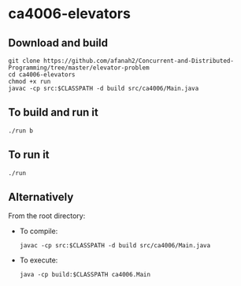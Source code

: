 # ca4006-elevators

## Download and build
```
git clone https://github.com/afanah2/Concurrent-and-Distributed-Programming/tree/master/elevator-problem
cd ca4006-elevators
chmod +x run
javac -cp src:$CLASSPATH -d build src/ca4006/Main.java
```

## To build and run it
```
./run b
```

## To run it
```
./run
```

## Alternatively
From the root directory:
* To compile:
    ```
    javac -cp src:$CLASSPATH -d build src/ca4006/Main.java
    ```

* To execute:
    ```
    java -cp build:$CLASSPATH ca4006.Main
    ```
